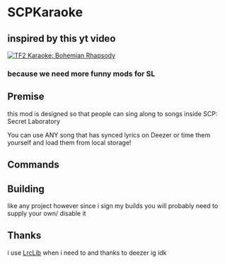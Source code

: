 # SCPKaraoke
## inspired by this yt video
[![TF2 Karaoke: Bohemian Rhapsody](https://markdown-videos-api.jorgenkh.no/url?url=https%3A%2F%2Fwww.youtube.com%2Fwatch%3Fv%3DqRuR3i0_4lY)](https://www.youtube.com/watch?v=qRuR3i0_4lY)
### because we need more funny mods for SL

## Premise
this mod is designed so that people can sing along to songs inside SCP: Secret Laboratory

You can use ANY song that has synced lyrics on Deezer or time them yourself and load them from local storage!

## Commands

## Building
like any project however since i sign my builds you will probably need to supply your own/ disable it
## Thanks

i use [LrcLib](https://lrclib.net/) when i need to 
and thanks to deezer ig idk
